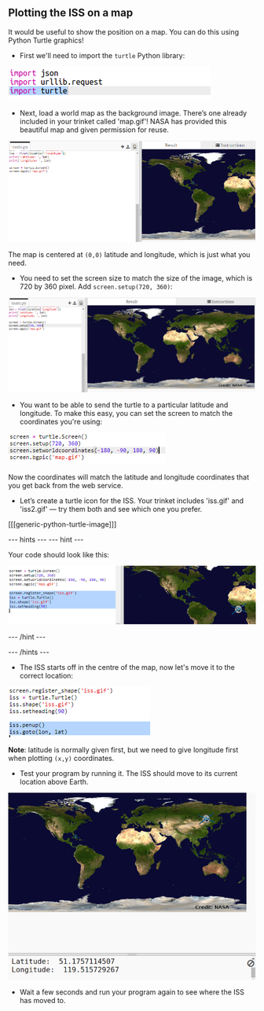 ## Plotting the ISS on a map

It would be useful to show the position on a map. You can do this using Python Turtle graphics!

+ First we'll need to import the `turtle` Python library:

![screenshot](images/iss-turtle.png)

+ Next, load a world map as the background image. There’s one already included in your trinket called 'map.gif'! NASA has provided this beautiful map and given permission for reuse. 

![screenshot](images/iss-map.png)

The map is centered at `(0,0)` latitude and longitude, which is just what you need.

+ You need to set the screen size to match the size of the image, which is 720 by 360 pixel. Add `screen.setup(720, 360)`:

![screenshot](images/iss-setup.png)

+ You want to be able to send the turtle to a particular latitude and longitude. To make this easy, you can set the screen to match the coordinates you're using:

![screenshot](images/iss-world.png)

Now the coordinates will match the latitude and longitude coordinates that you get back from the web service.

+ Let’s create a turtle icon for the ISS. Your trinket includes 'iss.gif' and 'iss2.gif' — try them both and see which one you prefer. 

[[[generic-python-turtle-image]]]

\--- hints \--- \--- hint \---

Your code should look like this:

![screenshot](images/iss-image.png)

\--- /hint \---

\--- /hints \---

+ The ISS starts off in the centre of the map, now let's move it to the correct location:

![screenshot](images/iss-plot.png)

**Note**: latitude is normally given first, but we need to give longitude first when plotting `(x,y)` coordinates.

+ Test your program by running it. The ISS should move to its current location above Earth. 

![screenshot](images/iss-plotted.png)

+ Wait a few seconds and run your program again to see where the ISS has moved to.